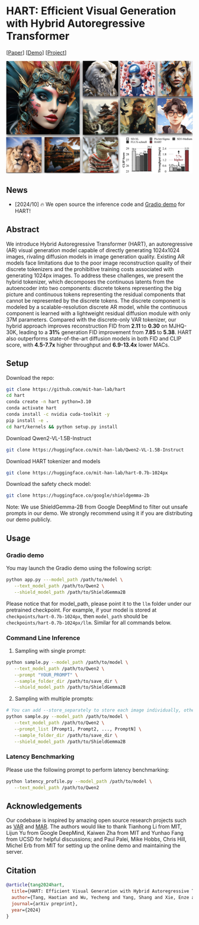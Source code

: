 # HART: Efficient Visual Generation with Hybrid Autoregressive Transformer

\[[Paper](https://arxiv.org/abs/2410.10812)\] \[[Demo](https://hart.mit.edu)\] \[[Project](https://hanlab.mit.edu/projects/hart)\]

![teaser_Page1](assets/teaser.jpg)

## News

- \[2024/10\] 🔥 We open source the inference code and [Gradio demo](https://hart.mit.edu) for HART!

## Abstract

We introduce Hybrid Autoregressive Transformer (HART), an autoregressive (AR) visual generation model capable of directly generating 1024x1024 images, rivaling diffusion models in image generation quality. Existing AR models face limitations due to the poor image reconstruction quality of their discrete tokenizers and the prohibitive training costs associated with generating 1024px images. To address these challenges, we present the hybrid tokenizer, which decomposes the continuous latents from the autoencoder into two components: discrete tokens representing the big picture and continuous tokens representing the residual components that cannot be represented by the discrete tokens. The discrete component is modeled by a scalable-resolution discrete AR model, while the continuous component is learned with a lightweight residual diffusion module with only 37M parameters. Compared with the discrete-only VAR tokenizer, our hybrid approach improves reconstruction FID from **2.11** to **0.30** on MJHQ-30K, leading to a **31%** generation FID improvement from **7.85** to **5.38**. HART also outperforms state-of-the-art diffusion models in both FID and CLIP score, with **4.5-7.7x** higher throughput and **6.9-13.4x** lower MACs.

## Setup

Download the repo:

```bash
git clone https://github.com/mit-han-lab/hart
cd hart
conda create -n hart python=3.10
conda activate hart
conda install -c nvidia cuda-toolkit -y
pip install -e .
cd hart/kernels && python setup.py install
```

Download Qwen2-VL-1.5B-Instruct

```bash
git clone https://huggingface.co/mit-han-lab/Qwen2-VL-1.5B-Instruct
```

Download HART tokenizer and models

```bash
git clone https://huggingface.co/mit-han-lab/hart-0.7b-1024px
```

Download the safety check model:

```bash
git clone https://huggingface.co/google/shieldgemma-2b
```

Note: We use ShieldGemma-2B from Google DeepMind to filter out unsafe prompts in our demo. We strongly recommend using it if you are distributing our demo publicly.

## Usage

### Gradio demo

You may launch the Gradio demo using the following script:

```bash
python app.py ---model_path /path/to/model \
   --text_model_path /path/to/Qwen2 \
   --shield_model_path /path/to/ShieldGemma2B 
```

Please notice that for model_path, please point it to the `llm` folder under our pretrained checkpoint. For example, if your model is stored at `checkpoints/hart-0.7b-1024px`, then `model_path` should be `checkpoints/hart-0.7b-1024px/llm`. Similar for all commands below.

### Command Line Inference

1. Sampling with single prompt:

```bash
python sample.py --model_path /path/to/model \
   --text_model_path /path/to/Qwen2 \
   --prompt "YOUR_PROMPT" \
   --sample_folder_dir /path/to/save_dir \
   --shield_model_path /path/to/ShieldGemma2B
```

2. Sampling with multiple prompts:

```bash
# You can add --store_separately to store each image individually, otherwise images will be stored in one grid.
python sample.py --model_path /path/to/model \
   --text_model_path /path/to/Qwen2 \
   --prompt_list [Prompt1, Prompt2, ..., PromptN] \
   --sample_folder_dir /path/to/save_dir \
   --shield_model_path /path/to/ShieldGemma2B
```

### Latency Benchmarking

Please use the following prompt to perform latency benchmarking:

```bash
python latency_profile.py --model_path /path/to/model \
   --text_model_path /path/to/Qwen2
```

## Acknowledgements

Our codebase is inspired by amazing open source research projects such as [VAR](https://github.com/FoundationVision/VAR) and [MAR](https://github.com/LTH14/mar). The authors would like to thank Tianhong Li from MIT, Lijun Yu from Google DeepMind, Kaiwen Zha from MIT and Yunhao Fang from UCSD for helpful discussions; and Paul Palei, Mike Hobbs, Chris Hill, Michel Erb from MIT for setting up the online demo and maintaining the server.

## Citation

```bibtex
@article{tang2024hart,
  title={HART: Efficient Visual Generation with Hybrid Autoregressive Transformer},
  author={Tang, Haotian and Wu, Yecheng and Yang, Shang and Xie, Enze and Chen, Junsong and Chen, Junyu and Zhang, Zhuoyang and Cai, Han and Lu, Yao and Han, Song},
  journal={arXiv preprint},
  year={2024}
}
```